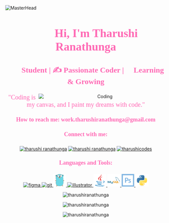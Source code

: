 ![MasterHead](https://tinyurl.com/yp5eqvz4)

<h1 align="center" style="font-family: 'cursive'; font-size: 36px; color: #ff69b4;">👧🏻 Hi, I'm Tharushi Ranathunga</h1>
<h3 align="center" style="font-family: 'cursive'; font-size: 24px; color: #ff69b4;">👨‍🎓 Student | ✍️ Passionate Coder | 🌟 Learning & Growing</h3>
<p align="center">
  <img align="right" alt="Coding" width="400" src="https://drive.google.com/file/d/1NBDOujs9IGMAgcqZpprn9gBH1ZVHbhWQ/view?usp=drive_link">
</p>
<p align="center" style="font-family: 'cursive'; font-size: 20px; color: #ff69b4;">"Coding is my canvas, and I paint my dreams with code."</p>
<h4 align="center" style="font-family: 'cursive'; font-size: 18px; color: #ff69b4;">How to reach me: <a href="mailto:work.tharushiranathunga@gmail.com" style="text-decoration: none; color: #ff69b4;">work.tharushiranathunga@gmail.com</a></h4>
<h4 align="center" style="font-family: 'cursive'; font-size: 18px; color: #ff69b4;">Connect with me:</h4>
<p align="center">
    <a href="https://linkedin.com/in/tharushi ranathunga" target="blank"><img align="center" src="https://raw.githubusercontent.com/rahuldkjain/github-profile-readme-generator/master/src/images/icons/Social/linked-in-alt.svg" alt="tharushi ranathunga" height="30" width="40" /></a>
    <a href="https://stackoverflow.com/users/tharushi ranathunga" target="blank"><img align="center" src="https://raw.githubusercontent.com/rahuldkjain/github-profile-readme-generator/master/src/images/icons/Social/stack-overflow.svg" alt="tharushi ranathunga" height="30" width="40" /></a>
    <a href="https://www.codechef.com/users/tharushicodes" target="blank"><img align="center" src="https://cdn.jsdelivr.net/npm/simple-icons@3.1.0/icons/codechef.svg" alt="tharushicodes" height="30" width="40" /></a>
</p>
<h4 align="center" style="font-family: 'cursive'; font-size: 18px; color: #ff69b4;">Languages and Tools:</h4>
<p align="center"> 
    <a href="https://www.figma.com/" target="_blank" rel="noreferrer"> <img src="https://www.vectorlogo.zone/logos/figma/figma-icon.svg" alt="figma" width="40" height="40"/> </a> 
    <a href="https://git-scm.com/" target="_blank" rel="noreferrer"> <img src="https://www.vectorlogo.zone/logos/git-scm/git-scm-icon.svg" alt="git" width="40" height="40"/> </a> 
    <a href="https://golang.org" target="_blank" rel="noreferrer"> <img src="https://raw.githubusercontent.com/devicons/devicon/master/icons/go/go-original.svg" alt="go" width="40" height="40"/> </a> 
    <a href="https://www.adobe.com/in/products/illustrator.html" target="_blank" rel="noreferrer"> <img src="https://www.vectorlogo.zone/logos/adobe_illustrator/adobe_illustrator-icon.svg" alt="illustrator" width="40" height="40"/> </a> 
    <a href="https://www.java.com" target="_blank" rel="noreferrer"> <img src="https://raw.githubusercontent.com/devicons/devicon/master/icons/java/java-original.svg" alt="java" width="40" height="40"/> </a> 
    <a href="https://www.mysql.com/" target="_blank" rel="noreferrer"> <img src="https://raw.githubusercontent.com/devicons/devicon/master/icons/mysql/mysql-original-wordmark.svg" alt="mysql" width="40" height="40"/> </a> 
    <a href="https://www.photoshop.com/en" target="_blank" rel="noreferrer"> <img src="https://raw.githubusercontent.com/devicons/devicon/master/icons/photoshop/photoshop-line.svg" alt="photoshop" width="40" height="40"/> </a> 
    <a href="https://www.python.org" target="_blank" rel="noreferrer"> <img src="https://raw.githubusercontent.com/devicons/devicon/master/icons/python/python-original.svg" alt="python" width="40" height="40"/> </a> 
</p>
<p align="center"><img src="https://github-readme-stats.vercel.app/api/top-langs?username=tharushiranathunga&show_icons=true&locale=en&layout=compact" alt="tharushiranathunga" /></p>
<p align="center"><img src="https://github-readme-stats.vercel.app/api?username=tharushiranathunga&show_icons=true&locale=en" alt="tharushiranathunga" /></p>
<p align="center"><img src="https://github-readme-streak-stats.herokuapp.com/?user=tharushiranathunga&" alt="tharushiranathunga" /></p>
